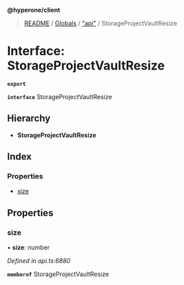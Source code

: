 **@hyperone/client**

> [README](../README.md) / [Globals](../globals.md) / ["api"](../modules/_api_.md) / StorageProjectVaultResize

# Interface: StorageProjectVaultResize

**`export`** 

**`interface`** StorageProjectVaultResize

## Hierarchy

* **StorageProjectVaultResize**

## Index

### Properties

* [size](_api_.storageprojectvaultresize.md#size)

## Properties

### size

•  **size**: number

*Defined in api.ts:6880*

**`memberof`** StorageProjectVaultResize
